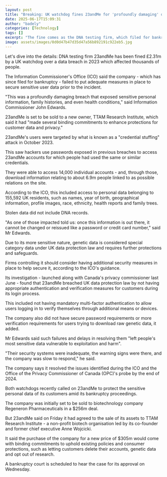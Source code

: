 ```yaml
---
layout: post
title: "Breaking: UK watchdog fines 23andMe for 'profoundly damaging' data breach"
date: 2025-06-17T15:09:31
author: "badely"
categories: [Technology]
tags: []
excerpt: "The fine comes as the DNA testing firm, which filed for bankruptcy in March, is set to be sold to a new owner."
image: assets/images/0d0d47b47d35d47a56b892191c922eb5.jpg
---
```


Let's dive into the details: DNA testing firm 23andMe has been fined £2.31m by a UK watchdog over a data  breach in 2023 which affected thousands of people.

The Information Commissioner's Office (ICO) said the company - which has since filed for bankruptcy - failed to put adequate measures in place to secure sensitive user data prior to the incident.

"This was a profoundly damaging breach that exposed sensitive personal information, family histories, and even health conditions," said Information Commissioner John Edwards.

23andMe is set to be sold to a new owner, TTAM Research Institute, which said it had "made several binding commitments to enhance protections for customer data and privacy."

23andMe's users were targeted by what is known as a "credential stuffing" attack in October 2023. 

This saw hackers use passwords exposed in previous breaches to access 23andMe accounts for which people had used the same or similar credentials.

They were able to access 14,000 individual accounts - and, through those, download information relating to about 6.9m people linked to as possible relations on the site.

According to the ICO, this included access to personal data belonging to 155,592 UK residents, such as names, year of birth, geographical information, profile images, race, ethnicity, health reports and family trees.

Stolen data did not include DNA records.

"As one of those impacted told us: once this information is out there, it cannot be changed or reissued like a password or credit card number," said Mr Edwards.

Due to its more sensitive nature, genetic data is considered special category data under UK data protection law and requires further protections and safeguards.

Firms controlling it should consider having additional security measures in place to help secure it, according to the ICO's guidance.

Its investigation - launched along with Canada's privacy commissioner last June - found that 23andMe breached UK data protection law by not having appropriate authentication and verification measures for customers during its login process.

This included not having mandatory multi-factor authentication to allow users logging in to verify themselves through additional means or devices.

The company also did not have secure password requirements or more verification requirements for users trying to download raw genetic data, it added.

Mr Edwards said such failures and delays in resolving them "left people's most sensitive data vulnerable to exploitation and harm".

"Their security systems were inadequate, the warning signs were there, and the company was slow to respond," he said.

The company says it resolved the issues identified during the ICO and the Office of the Privacy Commissioner of Canada (OPC)'s probe by the end of 2024.

Both watchdogs recently called on 23andMe to protect the sensitive personal data of its customers amid its bankruptcy proceedings.

The company was initially set to be sold to biotechnology company Regeneron Pharmaceuticals in a $256m deal.

But 23andMe said on Friday it had agreed to the sale of its assets to TTAM Research Institute - a non-profit biotech organisation led by its co-founder and former chief executive Anne Wojcicki.

It said the purchase of the company for a new price of $305m would come with binding commitments to uphold existing policies and consumer protections, such as letting customers delete their accounts, genetic data and opt out of research.

A bankruptcy court is scheduled to hear the case for its approval on Wednesday.

